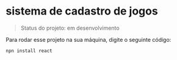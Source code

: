 <h1>sistema de cadastro de jogos</h1>

> Status do projeto: em desenvolvimento

Para rodar esse projeto na sua máquina, digite o seguinte código:

```
npn install react
```
